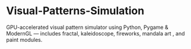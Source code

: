 # Visual-Patterns-Simulation
GPU-accelerated visual pattern simulator using Python, Pygame &amp; ModernGL — includes fractal, kaleidoscope, fireworks, mandala art , and paint modules.
